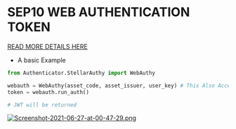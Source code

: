 # SEP10 WEB AUTHENTICATION TOKEN


[READ MORE DETAILS HERE](https://github.com/stellar/stellar-protocol/blob/master/ecosystem/sep-0010.md#challenge)


* A basic Example 


```Python
from Authenticator.StellarAuthy import WebAuthy

webauth = WebAuthy(asset_code, asset_issuer, user_key) # This Also Accept _horizon_url and _network, _horizon_url is the horizon url, the default is the mainnet, _network can also be changed to tesnet default is mainnet
token = webauth.run_auth()

# JWT will be returned

```

[![Screenshot-2021-06-27-at-00-47-29.png](https://i.postimg.cc/3xRZ8rWQ/Screenshot-2021-06-27-at-00-47-29.png)](https://postimg.cc/TpzbQ6rt)